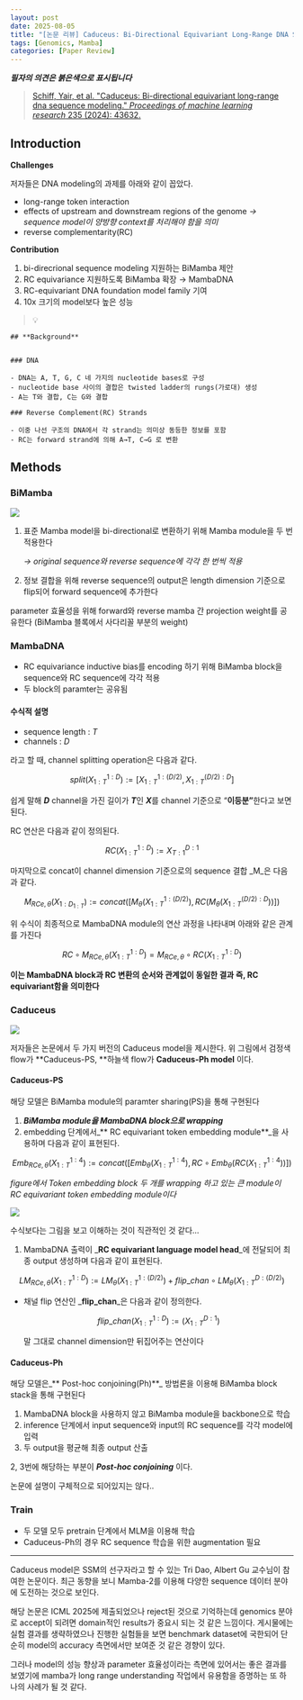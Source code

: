 ```yaml
---
layout: post
date: 2025-08-05
title: "[논문 리뷰] Caduceus: Bi-Directional Equivariant Long-Range DNA Sequence Modeling"
tags: [Genomics, Mamba]
categories: [Paper Review]
---
```


<span class="notion-red">_**필자의 의견은 붉은색으로 표시됩니다**_</span>


> [Schiff, Yair, et al. "Caduceus: Bi-directional equivariant long-range dna sequence modeling." ](https://pmc.ncbi.nlm.nih.gov/articles/PMC12189541/)[_Proceedings of machine learning research_](https://pmc.ncbi.nlm.nih.gov/articles/PMC12189541/)[ 235 (2024): 43632.](https://pmc.ncbi.nlm.nih.gov/articles/PMC12189541/)



## Introduction


**Challenges**


저자들은 DNA modeling의 과제를 아래와 같이 꼽았다.

- long-range token interaction
- effects of upstream and downstream regions of the genome 
_→ sequence model이 양방향 context를 처리해야 함을 의미_
- reverse complementarity(RC)

**Contribution**

1. bi-direcrional sequence modeling 지원하는 BiMamba 제안
1. RC equivariance 지원하도록 BiMamba 확장 → MambaDNA
1. RC-equivariant DNA foundation model family 기여
1. 10x 크기의 model보다 높은 성능

> 💡 


	## **Background**


	### DNA

	- DNA는 A, T, G, C 네 가지의 nucleotide bases로 구성
	- nucleotide base 사이의 결합은 twisted ladder의 rungs(가로대) 생성
	- A는 T와 결합, C는 G와 결합

	### Reverse Complement(RC) Strands

	- 이중 나선 구조의 DNA에서 각 strand는 의미상 동등한 정보를 포함
	- RC는 forward strand에 의해 A→T, C→G 로 변환


## Methods



### BiMamba


![](https://prod-files-secure.s3.us-west-2.amazonaws.com/542b861c-36a8-4051-84e5-8804b6728dba/2c247d59-7815-4980-99f0-8f0d21f445a7/image.png?X-Amz-Algorithm=AWS4-HMAC-SHA256&X-Amz-Content-Sha256=UNSIGNED-PAYLOAD&X-Amz-Credential=ASIAZI2LB4665FRWCEJA%2F20250913%2Fus-west-2%2Fs3%2Faws4_request&X-Amz-Date=20250913T131222Z&X-Amz-Expires=3600&X-Amz-Security-Token=IQoJb3JpZ2luX2VjEMz%2F%2F%2F%2F%2F%2F%2F%2F%2F%2FwEaCXVzLXdlc3QtMiJHMEUCIDvWMxOTfrtosfZrGLgqkg%2Bz5K4G1p56cmEUjEQjMIMxAiEA%2FRXEnc7BhOJpWjrVa0W%2BPLeFoXM0Hq%2F7Q%2BBjwfm00w0q%2FwMIRRAAGgw2Mzc0MjMxODM4MDUiDLz4h3wb2ITxQfOApyrcA9%2FZvW9xOofJZ6q7AXCkt0A6vEa1lJPDpbOwGmAiTFPNV6wVqAIRLOghaKKQfClcmNnwTejghHpkZ0jI1RpDRhvSxz84WB%2BZcmm5ugjLT6zCxhfEusNjYNu5tPuKshxggVfTZFb93KFr%2BXCuK9XfAc6EHwgE1z54FwpRjEmE5uBZgbScWiMQ30j5xMXmfn5IG110aKLuatbDxb6XVv8Ob7tD8unPvzqvvttHFJKO6N2N6zt9vqTI%2BIWfqeUaiDt3RG9FneN94yDWFi9LkvD3BvJoliqa3H0uM0xDhIXiPRZC05KlAsjRyzlTrF%2BE4HSgwZ6iev344Pi%2Fi%2FFTy3HErLeEgTJ2lofzHPNuItHT6tweTJoBPN1mApIJyDIJJC733uKb8ru1bptMwhojBUsmW5%2FC1YGcqiYDNFBF%2BAAFRdV30fgFYpgVPn5%2Fy%2FTbpDsWC%2B3laX5bk%2Bbo50%2FGvT7pdqiNzmXvbftFXFuwGR%2FS7x1mrj%2F9CXUdvKm%2FEZDrrGKADVlYuvldQIeoQFp9To5%2B8HpvhBVH52aJ%2BK%2BUH0zn4w%2B0C2qa%2F4aknowuTqiHcluzDx9hBFVATBGspDsutxlrYhV9QUUAgmA%2BXFN6DuuhMaVDF1xhKxuERtkKVBpCMMq5lcYGOqUBJJuskK%2BrG%2F5xVN4H0JrHGOjkAneRL5ZVfYQlaJ%2BGi3qgtzbeZOTl%2BGShI6z%2BmUrrCiN8OPQY1J0aKNKZgdYFq8qhV%2BT9rdTS14OxDKKFjfHa1JGKtuI3uOLVdsy64PBFwEIi0cbOBIhbzyweWCHLQ7bAihS1UEkSkdMABIf9x5P0jdC545k2CDOL74cTbBRRUPo8nv0qxZsMyc1xuAHqisb1dN4T&X-Amz-Signature=a6f80431bfc3c0347cd0ea1e203a4481edc0c214649f60b215d900b3ec4fc50d&X-Amz-SignedHeaders=host&x-amz-checksum-mode=ENABLED&x-id=GetObject)

1. 표준 Mamba model을 bi-directional로 변환하기 위해 Mamba module을 두 번 적용한다

	_→ original sequence와 reverse sequence에 각각 한 번씩 적용_

1. 정보 결합을 위해 reverse sequence의 output은 length dimension 기준으로 flip되어 forward sequence에 추가한다

parameter 효율성을 위해 forward와 reverse mamba 간 projection weight를 공유한다 (BiMamba 블록에서 사다리꼴 부분의 weight)



### MambaDNA

- RC equivariance inductive bias를 encoding 하기 위해 BiMamba block을 sequence와 RC sequence에 각각 적용
- 두 block의 paramter는 공유됨


#### 수식적 설명

- sequence length : _T_
- channels : _D_

라고 할 때,  channel splitting operation은 다음과 같다.


$$
split(X^{1:D}_{1:T}):=[X^{1:(D/2)}_{1:T},X^{(D/2):D}_{1:T}]
$$


<span class="notion-red">쉽게 말해 </span><span class="notion-red">_**D**_</span><span class="notion-red"> channel을 가진 길이가 </span><span class="notion-red">_**T**_</span><span class="notion-red">인 </span><span class="notion-red">_**X**_</span><span class="notion-red">를 channel 기준으로 “</span><span class="notion-red">**이등분”**</span><span class="notion-red">한다고 보면 된다.</span>


RC 연산은 다음과 같이 정의된다.


$$
RC(X^{1:D}_{1:T}):=X^{D:1}_{T:1}
$$


마지막으로 concat이 channel dimension 기준으로의 sequence 결합 _M_은 다음과 같다.


$$
M_{RCe,\theta}(X_{1:D_{1:T}}):=concat([M_{\theta}(X^{1:(D/2)}_{1:T}),RC(M_{\theta}(X^{(D/2):D}_{1:T}))])
$$


위 수식이 최종적으로 MambaDNA module의 연산 과정을 나타내며 아래와 같은 관계를 가진다


$$
RC\circ M_{RCe,\theta}(X^{1:D}_{1:T}) = M_{RCe,\theta} \circ RC(X^{1:D}_{1:T})
$$


**이는 MambaDNA block과 RC 변환의 순서와 관계없이 동일한 결과 즉, RC equivariant함을 의미한다**



### Caduceus


![](https://prod-files-secure.s3.us-west-2.amazonaws.com/542b861c-36a8-4051-84e5-8804b6728dba/f94a60d7-8145-473b-aef9-7c68d3ec604a/image.png?X-Amz-Algorithm=AWS4-HMAC-SHA256&X-Amz-Content-Sha256=UNSIGNED-PAYLOAD&X-Amz-Credential=ASIAZI2LB4665FRWCEJA%2F20250913%2Fus-west-2%2Fs3%2Faws4_request&X-Amz-Date=20250913T131222Z&X-Amz-Expires=3600&X-Amz-Security-Token=IQoJb3JpZ2luX2VjEMz%2F%2F%2F%2F%2F%2F%2F%2F%2F%2FwEaCXVzLXdlc3QtMiJHMEUCIDvWMxOTfrtosfZrGLgqkg%2Bz5K4G1p56cmEUjEQjMIMxAiEA%2FRXEnc7BhOJpWjrVa0W%2BPLeFoXM0Hq%2F7Q%2BBjwfm00w0q%2FwMIRRAAGgw2Mzc0MjMxODM4MDUiDLz4h3wb2ITxQfOApyrcA9%2FZvW9xOofJZ6q7AXCkt0A6vEa1lJPDpbOwGmAiTFPNV6wVqAIRLOghaKKQfClcmNnwTejghHpkZ0jI1RpDRhvSxz84WB%2BZcmm5ugjLT6zCxhfEusNjYNu5tPuKshxggVfTZFb93KFr%2BXCuK9XfAc6EHwgE1z54FwpRjEmE5uBZgbScWiMQ30j5xMXmfn5IG110aKLuatbDxb6XVv8Ob7tD8unPvzqvvttHFJKO6N2N6zt9vqTI%2BIWfqeUaiDt3RG9FneN94yDWFi9LkvD3BvJoliqa3H0uM0xDhIXiPRZC05KlAsjRyzlTrF%2BE4HSgwZ6iev344Pi%2Fi%2FFTy3HErLeEgTJ2lofzHPNuItHT6tweTJoBPN1mApIJyDIJJC733uKb8ru1bptMwhojBUsmW5%2FC1YGcqiYDNFBF%2BAAFRdV30fgFYpgVPn5%2Fy%2FTbpDsWC%2B3laX5bk%2Bbo50%2FGvT7pdqiNzmXvbftFXFuwGR%2FS7x1mrj%2F9CXUdvKm%2FEZDrrGKADVlYuvldQIeoQFp9To5%2B8HpvhBVH52aJ%2BK%2BUH0zn4w%2B0C2qa%2F4aknowuTqiHcluzDx9hBFVATBGspDsutxlrYhV9QUUAgmA%2BXFN6DuuhMaVDF1xhKxuERtkKVBpCMMq5lcYGOqUBJJuskK%2BrG%2F5xVN4H0JrHGOjkAneRL5ZVfYQlaJ%2BGi3qgtzbeZOTl%2BGShI6z%2BmUrrCiN8OPQY1J0aKNKZgdYFq8qhV%2BT9rdTS14OxDKKFjfHa1JGKtuI3uOLVdsy64PBFwEIi0cbOBIhbzyweWCHLQ7bAihS1UEkSkdMABIf9x5P0jdC545k2CDOL74cTbBRRUPo8nv0qxZsMyc1xuAHqisb1dN4T&X-Amz-Signature=68e3c5c638b819157c568f9b017da1718d49e159c4bfb0f1dd5fb75b96b95323&X-Amz-SignedHeaders=host&x-amz-checksum-mode=ENABLED&x-id=GetObject)


저자들은 논문에서 두 가지 버전의 Caduceus model을 제시한다. 위 그림에서 검정색 flow가 **Caduceus-PS, **하늘색 flow가 **Caduceus-Ph model** 이다.



#### Caduceus-PS


해당 모델은 BiMamba module의 paramter sharing(PS)을 통해 구현된다

1. _**BiMamba module을 MambaDNA block으로 wrapping**_
1. embedding 단계에서_** RC equivariant token embedding module**_을 사용하며 다음과 같이 표현된다.

$$
Emb_{RCe,\theta}(X^{1:4}_{1:T}):=concat([Emb_{\theta}(X^{1:4}_{1:T}),RC \circ Emb_{\theta}(RC(X^{1:4}_{1:T}))])
$$


_figure에서 Token embedding block 두 개를 wrapping 하고 있는 큰 module이 RC equivariant token embedding module이다_


![](https://prod-files-secure.s3.us-west-2.amazonaws.com/542b861c-36a8-4051-84e5-8804b6728dba/b175e4da-71eb-4e91-8c23-a06dabe673c9/image.png?X-Amz-Algorithm=AWS4-HMAC-SHA256&X-Amz-Content-Sha256=UNSIGNED-PAYLOAD&X-Amz-Credential=ASIAZI2LB4665FRWCEJA%2F20250913%2Fus-west-2%2Fs3%2Faws4_request&X-Amz-Date=20250913T131222Z&X-Amz-Expires=3600&X-Amz-Security-Token=IQoJb3JpZ2luX2VjEMz%2F%2F%2F%2F%2F%2F%2F%2F%2F%2FwEaCXVzLXdlc3QtMiJHMEUCIDvWMxOTfrtosfZrGLgqkg%2Bz5K4G1p56cmEUjEQjMIMxAiEA%2FRXEnc7BhOJpWjrVa0W%2BPLeFoXM0Hq%2F7Q%2BBjwfm00w0q%2FwMIRRAAGgw2Mzc0MjMxODM4MDUiDLz4h3wb2ITxQfOApyrcA9%2FZvW9xOofJZ6q7AXCkt0A6vEa1lJPDpbOwGmAiTFPNV6wVqAIRLOghaKKQfClcmNnwTejghHpkZ0jI1RpDRhvSxz84WB%2BZcmm5ugjLT6zCxhfEusNjYNu5tPuKshxggVfTZFb93KFr%2BXCuK9XfAc6EHwgE1z54FwpRjEmE5uBZgbScWiMQ30j5xMXmfn5IG110aKLuatbDxb6XVv8Ob7tD8unPvzqvvttHFJKO6N2N6zt9vqTI%2BIWfqeUaiDt3RG9FneN94yDWFi9LkvD3BvJoliqa3H0uM0xDhIXiPRZC05KlAsjRyzlTrF%2BE4HSgwZ6iev344Pi%2Fi%2FFTy3HErLeEgTJ2lofzHPNuItHT6tweTJoBPN1mApIJyDIJJC733uKb8ru1bptMwhojBUsmW5%2FC1YGcqiYDNFBF%2BAAFRdV30fgFYpgVPn5%2Fy%2FTbpDsWC%2B3laX5bk%2Bbo50%2FGvT7pdqiNzmXvbftFXFuwGR%2FS7x1mrj%2F9CXUdvKm%2FEZDrrGKADVlYuvldQIeoQFp9To5%2B8HpvhBVH52aJ%2BK%2BUH0zn4w%2B0C2qa%2F4aknowuTqiHcluzDx9hBFVATBGspDsutxlrYhV9QUUAgmA%2BXFN6DuuhMaVDF1xhKxuERtkKVBpCMMq5lcYGOqUBJJuskK%2BrG%2F5xVN4H0JrHGOjkAneRL5ZVfYQlaJ%2BGi3qgtzbeZOTl%2BGShI6z%2BmUrrCiN8OPQY1J0aKNKZgdYFq8qhV%2BT9rdTS14OxDKKFjfHa1JGKtuI3uOLVdsy64PBFwEIi0cbOBIhbzyweWCHLQ7bAihS1UEkSkdMABIf9x5P0jdC545k2CDOL74cTbBRRUPo8nv0qxZsMyc1xuAHqisb1dN4T&X-Amz-Signature=e5487f352017b09c43db2404b3cfaab8a0305fe8ce4984d1d5bf74e0e939830f&X-Amz-SignedHeaders=host&x-amz-checksum-mode=ENABLED&x-id=GetObject)


<span class="notion-red">수식보다는 그림을 보고 이해하는 것이 직관적인 것 같다…</span>

1. MambaDNA 출력이 _**RC equivariant language model head**_에 전달되어 최종 output 생성하며 다음과 같이 표현된다.

$$
LM_{RCe,\theta}(X^{1:D}_{1:T}):= LM_{\theta}(X^{1:(D/2)}_{1:T})+flip\_chan\circ LM_{\theta}(X^{D:(D/2)}_{1:T})
$$

- 채널 flip 연산인 _**flip\_chan**_은 다음과 같이 정의한다.

	$$
	flip\_chan(X^{1:D}_{1:T}):=(X^{D:1}_{1:T})
	$$


	말 그대로 channel dimension만 뒤집어주는 연산이다



#### Caduceus-Ph


해당 모델은_** Post-hoc conjoining(Ph)**_ 방법론을 이용해 BiMamba block stack을 통해 구현된다

1. MambaDNA block을 사용하지 않고 BiMamba module을 backbone으로 학습
1. inference 단계에서 input sequence와 input의 RC sequence를 각각 model에 입력
1. 두 output을 평균해 최종 output 산출

2, 3번에 해당하는 부분이 _**Post-hoc conjoining**_ 이다.


<span class="notion-red">논문에 설명이 구체적으로 되어있지는 않다..</span>



### Train

- 두 모델 모두 pretrain 단계에서 MLM을 이용해 학습
- Caduceus-Ph의 경우 RC sequence 학습을 위한 augmentation 필요

---


<span class="notion-red">Caduceus model은 SSM의 선구자라고 할 수 있는 Tri Dao, Albert Gu 교수님이 참여한 논문이다. 최근 동향을 보니 Mamba-2를 이용해 다양한 sequence 데이터 분야에 도전하는 것으로 보인다.</span>


<span class="notion-red">해당 논문은 ICML 2025에 제출되었으나 reject된 것으로 기억하는데 genomics 분야로 accept이 되려면 domain적인 results가 중요시 되는 것 같은 느낌이다. 게시물에는 실험 결과를 생략하였으나 진행한 실험들을 보면 benchmark dataset에 국한되어 단순히 model의 accuracy 측면에서만 보여준 것 같은 경향이 있다.</span>


<span class="notion-red">그러나 model의 성능 향상과 parameter 효율성이라는 측면에 있어서는 좋은 결과를 보였기에 mamba가 long range understanding 작업에서 유용함을 증명하는 또 하나의 사례가 될 것 같다.</span>

